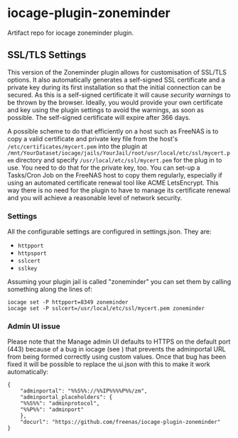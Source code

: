 # iocage-plugin-zoneminder

Artifact repo for iocage zoneminder plugin.

## SSL/TLS Settings
This version of the Zoneminder plugin allows for customisation of SSL/TLS
options. It also automatically generates a self-signed SSL certificate and a
private key during its first installation so that the initial connection can be
secured. As this is a self-signed certificate it will cause _security warnings_ to
be thrown by the browser. Ideally, you would provide your own certificate and key
using the plugin settings to avoid the warnings, as soon as possible. The
self-signed certificate will expire after 366 days.

A possible scheme to do that efficiently on a host such as FreeNAS is to copy a
valid certificate and private key file from the host's
`/etc/certificates/mycert.pem` into the plugin at
`/mnt/YourDataset/iocage/jails/YourJail/root/usr/local/etc/ssl/mycert.pem`
directory and specify `/usr/local/etc/ssl/mycert.pem` for the plug in to use. You
need to do that for the private key, too. You can set-up a Tasks/Cron Job on the
FreeNAS host to copy them regularly, especially if using an automated certificate
renewal tool like ACME LetsEncrypt. This way there is no need for the plugin to
have to manage its certificate renewal and you will achieve a reasonable level of
network security.

### Settings
All the configurable settings are configured in settings.json. They are:
- `httpport`
- `httpsport`
- `sslcert`
- `sslkey`

Assuming your plugin jail is called "zoneminder" you can set them by calling
something along the lines of:

```
iocage set -P httpport=8349 zoneminder
iocage set -P sslcert=/usr/local/etc/ssl/mycert.pem zoneminder
```
### Admin UI issue

Please note that the Manage admin UI defaults to HTTPS on the default port (443)
because of a bug in iocage (see ) that prevents the adminportal URL from being
formed correctly using custom values. Once that bug has been fixed it will be
possible to replace the ui.json with this to make it work automatically:

```
{
    "adminportal": "%%S%%://%%IP%%%%P%%/zm",
    "adminportal_placeholders": {
	"%%S%%": "adminprotocol",
	"%%P%%": "adminport"
    },
    "docurl": "https://github.com/freenas/iocage-plugin-zoneminder"
}
```
